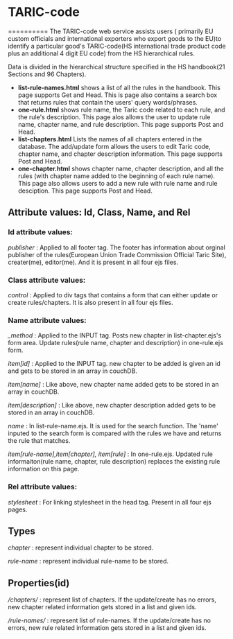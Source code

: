 # TARIC-code
==========
The TARIC-code web service assists users ( primarily EU custom officials and international exporters who export goods to the EU)to identify a particular good's TARIC-code(HS international trade product code plus an additional 4 digit EU code) from the HS hierarchical rules.

Data is divided in the hierarchical structure specified in the HS handbook(21 Sections and 96 Chapters).

  - **list-rule-names.html** shows a list of all the rules in the handbook. This page supports Get and Head. This is page also contains a search box that returns rules that contain the users' query words/phrases.
  - **one-rule.html** shows rule name, the Taric code related to each rule, and the rule's description. This page alos allows the user to update rule name, chapter name, and rule description. This page supports Post and Head.
  - **list-chapters.html** Lists the names of all chapters entered in the database. The add/update form allows the users to edit Taric code, chapter name, and chapter description information. This page supports Post and Head.
  - **one-chapter.html** shows chapter name, chapter description, and all the rules (with chapter name added to the beginning of each rule name). This page also allows users to add a new rule with rule name and rule desciption. This page supports Post and Head.

## Attribute values: Id, Class, Name, and Rel

### Id attribute values: 
  
  *publisher* : Applied to all footer tag. The footer has information about orginal publisher of the rules(European Union Trade Commission Official Taric Site), creater(me), editor(me). And it is present in all four ejs files.
  
### Class attribute values:
  
  *control* : Applied to div tags that contains a form that can either update or create rules/chapters. It is also present in all four ejs files.
 
### Name attribute values:
 
  *_method* : Applied to the INPUT tag. Posts new chapter in list-chapter.ejs's form area. Update rules(rule name, chapter and description) in one-rule.ejs form.
  
  *item[id]* : Applied to the INPUT tag. new chapter to be added is given an id and gets to be stored in an array in couchDB.

  *item[name]* : Like above, new chapter name added gets to be stored in an array in couchDB.
 
  *item[description]* : Like above, new chapter description added gets to be stored in an array in couchDB.
  
  *name* : In list-rule-name.ejs. It is used for the search function. The 'name' inputed to the search form is compared with the rules we have and returns the rule that matches.
   
  *item[rule-name],item[chapter], item[rule]* : In one-rule.ejs. Updated rule informaiton(rule name, chapter, rule description) replaces the existing rule information on this page.
    
### Rel attribute values:
  
  *stylesheet* : For linking stylesheet in the head tag. Present in all four ejs pages.

## Types

  *chapter* : represent individual chapter to be stored.
  
  *rule-name* : represent individual rule-name to be stored.

## Properties(id)

  */chapters/* : represent list of chapters. If the update/create has no errors, new chapter related information gets stored in a list and given ids.
  
  */rule-names/* : represent list of rule-names. If the update/create has no errors, new rule related information gets stored in a list and given ids.
  
    
